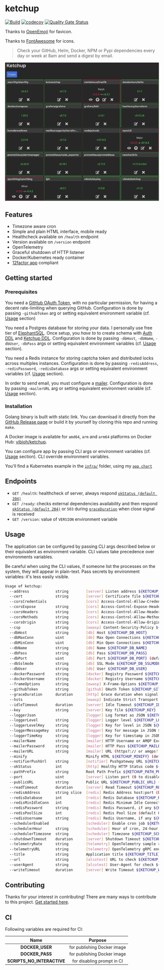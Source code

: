 # ketchup

[![Build](https://github.com/ViBiOh/ketchup/workflows/Build/badge.svg)](https://github.com/ViBiOh/ketchup/actions)
[![codecov](https://codecov.io/gh/ViBiOh/ketchup/branch/main/graph/badge.svg)](https://codecov.io/gh/ViBiOh/ketchup)
[![Quality Gate Status](https://sonarcloud.io/api/project_badges/measure?project=ViBiOh_ketchup&metric=alert_status)](https://sonarcloud.io/dashboard?id=ViBiOh_ketchup)

Thanks to [OpenEmoji](https://openmoji.org) for favicon.

Thanks to [FontAwesome](https://fontawesome.com) for icons.

> Check your GitHub, Helm, Docker, NPM or Pypi dependencies every day or week at 8am and send a digest by email.

![](ketchup.png)

## Features

- Timezone aware cron
- Simple and plain HTML interface, mobile ready
- Healthcheck available on `/health` endpoint
- Version available on `/version` endpoint
- OpenTelemetry
- Graceful shutdown of HTTP listener
- Docker/Kubernetes ready container
- [12factor app](https://12factor.net) compliant

## Getting started

### Prerequisites

You need a [GitHub OAuth Token](https://github.com/settings/tokens), with no particular permission, for having a decent rate-limiting when querying GitHub. Configuration is done by passing `-githubToken` arg or setting equivalent environment variable (cf. [Usage](#usage) section)

You need a Postgres database for storing your data. I personally use free tier of [ElephantSQL](https://www.elephantsql.com). Once setup, you _have to_ to create schema with [Auth DDL](https://github.com/ViBiOh/auth/blob/main/ddl.sql) and [Ketchup DDL](sql/ddl.sql). Configuration is done by passing `-dbHost`, `-dbName`, `-dbUser`, `-dbPass` args or setting equivalent environment variables (cf. [Usage](#usage) section).

You need a Redis instance for storing captcha token and distributed locks across multiples instances. Configuration is done by passing `-redisAddress`, `-redisPassword`, `-redisDatabase` args or setting equivalent environment variables (cf. [Usage](#usage) section).

In order to send email, you must configure a [mailer](https://github.com/ViBiOh/mailer#getting-started). Configuration is done by passing `-mailerURL` arg or setting equivalent environment variable (cf. [Usage](#usage) section).

### Installation

Golang binary is built with static link. You can download it directly from the [GitHub Release page](https://github.com/ViBiOh/ketchup/releases) or build it by yourself by cloning this repo and running `make`.

A Docker image is available for `amd64`, `arm` and `arm64` platforms on Docker Hub: [vibioh/ketchup](https://hub.docker.com/r/vibioh/ketchup/tags).

You can configure app by passing CLI args or environment variables (cf. [Usage](#usage) section). CLI override environment variables.

You'll find a Kubernetes example in the [`infra/`](infra) folder, using my [`app chart`](https://github.com/ViBiOh/charts/tree/main/app)

## Endpoints

- `GET /health`: healthcheck of server, always respond [`okStatus (default 204)`](#usage)
- `GET /ready`: checks external dependencies availability and then respond [`okStatus (default 204)`](#usage) or `503` during [`graceDuration`](#usage) when close signal is received
- `GET /version`: value of `VERSION` environment variable

## Usage

The application can be configured by passing CLI args described below or their equivalent as environment variable. CLI values take precedence over environments variables.

Be careful when using the CLI values, if someone list the processes on the system, they will appear in plain-text. Pass secrets by environment variables: it's less easily visible.

```bash
Usage of ketchup:
  --address            string        [server] Listen address ${KETCHUP_ADDRESS}
  --cert               string        [server] Certificate file ${KETCHUP_CERT}
  --corsCredentials                  [cors] Access-Control-Allow-Credentials ${KETCHUP_CORS_CREDENTIALS} (default false)
  --corsExpose         string        [cors] Access-Control-Expose-Headers ${KETCHUP_CORS_EXPOSE}
  --corsHeaders        string        [cors] Access-Control-Allow-Headers ${KETCHUP_CORS_HEADERS} (default "Content-Type")
  --corsMethods        string        [cors] Access-Control-Allow-Methods ${KETCHUP_CORS_METHODS} (default "GET")
  --corsOrigin         string        [cors] Access-Control-Allow-Origin ${KETCHUP_CORS_ORIGIN} (default "*")
  --csp                string        [owasp] Content-Security-Policy ${KETCHUP_CSP} (default "default-src 'self'; base-uri 'self'; script-src 'self' 'httputils-nonce'; style-src 'self' 'httputils-nonce'")
  --dbHost             string        [db] Host ${KETCHUP_DB_HOST}
  --dbMaxConn          uint          [db] Max Open Connections ${KETCHUP_DB_MAX_CONN} (default 5)
  --dbMinConn          uint          [db] Min Open Connections ${KETCHUP_DB_MIN_CONN} (default 2)
  --dbName             string        [db] Name ${KETCHUP_DB_NAME}
  --dbPass             string        [db] Pass ${KETCHUP_DB_PASS}
  --dbPort             uint          [db] Port ${KETCHUP_DB_PORT} (default 5432)
  --dbSslmode          string        [db] SSL Mode ${KETCHUP_DB_SSLMODE} (default "disable")
  --dbUser             string        [db] User ${KETCHUP_DB_USER}
  --dockerPassword     string        [docker] Registry Password ${KETCHUP_DOCKER_PASSWORD}
  --dockerUsername     string        [docker] Registry Username ${KETCHUP_DOCKER_USERNAME}
  --frameOptions       string        [owasp] X-Frame-Options ${KETCHUP_FRAME_OPTIONS} (default "deny")
  --githubToken        string        [github] OAuth Token ${KETCHUP_GITHUB_TOKEN}
  --graceDuration      duration      [http] Grace duration when signal received ${KETCHUP_GRACE_DURATION} (default 30s)
  --hsts                             [owasp] Indicate Strict Transport Security ${KETCHUP_HSTS} (default true)
  --idleTimeout        duration      [server] Idle Timeout ${KETCHUP_IDLE_TIMEOUT} (default 2m0s)
  --key                string        [server] Key file ${KETCHUP_KEY}
  --loggerJson                       [logger] Log format as JSON ${KETCHUP_LOGGER_JSON} (default false)
  --loggerLevel        string        [logger] Logger level ${KETCHUP_LOGGER_LEVEL} (default "INFO")
  --loggerLevelKey     string        [logger] Key for level in JSON ${KETCHUP_LOGGER_LEVEL_KEY} (default "level")
  --loggerMessageKey   string        [logger] Key for message in JSON ${KETCHUP_LOGGER_MESSAGE_KEY} (default "msg")
  --loggerTimeKey      string        [logger] Key for timestamp in JSON ${KETCHUP_LOGGER_TIME_KEY} (default "time")
  --mailerName         string        [mailer] HTTP Username or AMQP Exchange name ${KETCHUP_MAILER_NAME} (default "mailer")
  --mailerPassword     string        [mailer] HTTP Pass ${KETCHUP_MAILER_PASSWORD}
  --mailerURL          string        [mailer] URL (https?:// or amqps?://) ${KETCHUP_MAILER_URL}
  --minify                           Minify HTML ${KETCHUP_MINIFY} (default true)
  --notifierPushUrl    string        [notifier] Pushgateway URL ${KETCHUP_NOTIFIER_PUSH_URL}
  --okStatus           int           [http] Healthy HTTP Status code ${KETCHUP_OK_STATUS} (default 204)
  --pathPrefix         string        Root Path Prefix ${KETCHUP_PATH_PREFIX}
  --port               uint          [server] Listen port (0 to disable) ${KETCHUP_PORT} (default 1080)
  --publicURL          string        Public URL ${KETCHUP_PUBLIC_URL} (default "https://ketchup.vibioh.fr")
  --readTimeout        duration      [server] Read Timeout ${KETCHUP_READ_TIMEOUT} (default 5s)
  --redisAddress       string slice  [redis] Redis Address host:port (blank to disable) ${KETCHUP_REDIS_ADDRESS}, as a string slice, environment variable separated by "," (default [127.0.0.1:6379])
  --redisDatabase      int           [redis] Redis Database ${KETCHUP_REDIS_DATABASE} (default 0)
  --redisMinIdleConn   int           [redis] Redis Minimum Idle Connections ${KETCHUP_REDIS_MIN_IDLE_CONN} (default 0)
  --redisPassword      string        [redis] Redis Password, if any ${KETCHUP_REDIS_PASSWORD}
  --redisPoolSize      int           [redis] Redis Pool Size (default GOMAXPROCS*10) ${KETCHUP_REDIS_POOL_SIZE} (default 0)
  --redisUsername      string        [redis] Redis Username, if any ${KETCHUP_REDIS_USERNAME}
  --schedulerEnabled                 [scheduler] Enable cron job ${KETCHUP_SCHEDULER_ENABLED} (default true)
  --schedulerHour      string        [scheduler] Hour of cron, 24-hour format ${KETCHUP_SCHEDULER_HOUR} (default "08:00")
  --schedulerTimezone  string        [scheduler] Timezone ${KETCHUP_SCHEDULER_TIMEZONE} (default "Europe/Paris")
  --shutdownTimeout    duration      [server] Shutdown Timeout ${KETCHUP_SHUTDOWN_TIMEOUT} (default 10s)
  --telemetryRate      string        [telemetry] OpenTelemetry sample rate, 'always', 'never' or a float value ${KETCHUP_TELEMETRY_RATE} (default "always")
  --telemetryURL       string        [telemetry] OpenTelemetry gRPC endpoint (e.g. otel-exporter:4317) ${KETCHUP_TELEMETRY_URL}
  --title              string        Application title ${KETCHUP_TITLE} (default "Ketchup")
  --url                string        [alcotest] URL to check ${KETCHUP_URL}
  --userAgent          string        [alcotest] User-Agent for check ${KETCHUP_USER_AGENT} (default "Alcotest")
  --writeTimeout       duration      [server] Write Timeout ${KETCHUP_WRITE_TIMEOUT} (default 10s)
```

## Contributing

Thanks for your interest in contributing! There are many ways to contribute to this project. [Get started here](CONTRIBUTING.md).

## CI

Following variables are required for CI:

|            Name            |           Purpose           |
| :------------------------: | :-------------------------: |
|      **DOCKER_USER**       | for publishing Docker image |
|      **DOCKER_PASS**       | for publishing Docker image |
| **SCRIPTS_NO_INTERACTIVE** | for disabling prompt in CI  |
